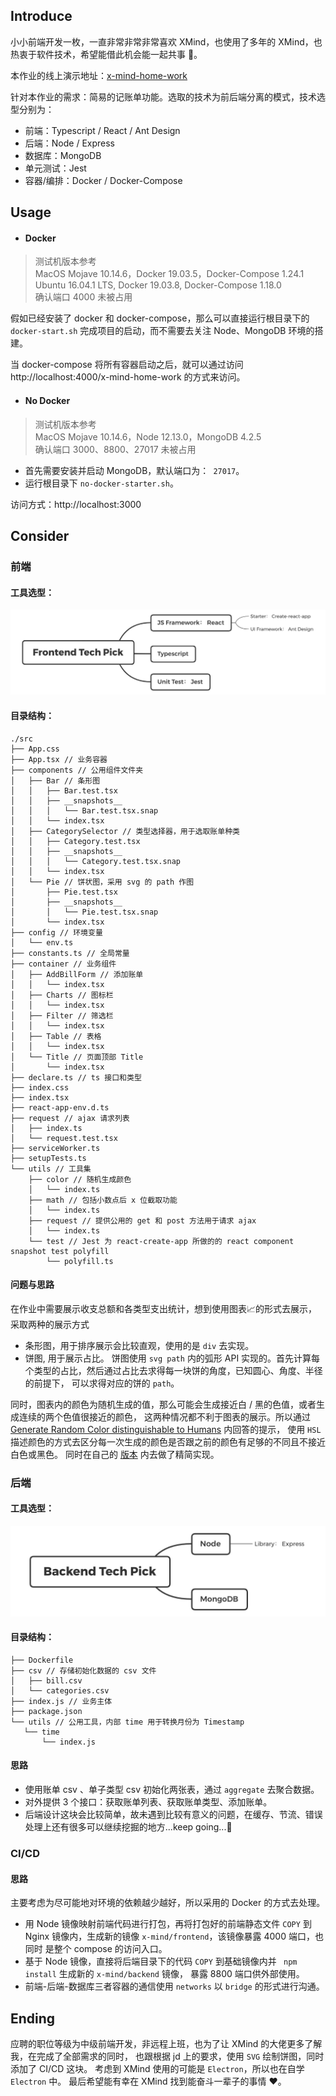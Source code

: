 
## Introduce

小小前端开发一枚，一直非常非常非常喜欢 XMind，也使用了多年的 XMind，也热衷于软件技术，希望能借此机会能一起共事 🥰。

本作业的线上演示地址：[x-mind-home-work](https://0504.pet/x-mind-home-work)  

针对本作业的需求：简易的记账单功能。选取的技术为前后端分离的模式，技术选型分别为：
- 前端：Typescript / React / Ant Design
- 后端：Node / Express
- 数据库：MongoDB
- 单元测试：Jest 
- 容器/编排：Docker / Docker-Compose

## Usage

- #### Docker

> 测试机版本参考  
> MacOS Mojave 10.14.6，Docker 19.03.5，Docker-Compose 1.24.1  
> Ubuntu 16.04.1 LTS, Docker 19.03.8, Docker-Compose 1.18.0  
> 确认端口 4000 未被占用

假如已经安装了 docker 和 docker-compose，那么可以直接运行根目录下的 `` docker-start.sh `` 完成项目的启动，而不需要去关注
 Node、MongoDB 环境的搭建。
 
 当 docker-compose 将所有容器启动之后，就可以通过访问 http://localhost:4000/x-mind-home-work 的方式来访问。
 
 - #### No Docker
 > 测试机版本参考  
 > MacOS Mojave 10.14.6，Node 12.13.0，MongoDB 4.2.5    
 > 确认端口 3000、8800、27017 未被占用

- 首先需要安装并启动 MongoDB，默认端口为：`` 27017``。
- 运行根目录下 `` no-docker-starter.sh ``。

访问方式：http://localhost:3000

 ## Consider
 
 ### 前端
 #### 工具选型：
 ![images](https://github.com/BertieGo/bill-book/blob/master/mind-images/frontend-tech-pick.jpg?raw=true)
 
 #### 目录结构：  
 ```
 ./src
 ├── App.css
 ├── App.tsx // 业务容器
 ├── components // 公用组件文件夹
 │   ├── Bar // 条形图
 │   │   ├── Bar.test.tsx
 │   │   ├── __snapshots__
 │   │   │   └── Bar.test.tsx.snap
 │   │   └── index.tsx
 │   ├── CategorySelector // 类型选择器，用于选取账单种类
 │   │   ├── Category.test.tsx
 │   │   ├── __snapshots__
 │   │   │   └── Category.test.tsx.snap
 │   │   └── index.tsx
 │   └── Pie // 饼状图，采用 svg 的 path 作图
 │       ├── Pie.test.tsx
 │       ├── __snapshots__
 │       │   └── Pie.test.tsx.snap
 │       └── index.tsx
 ├── config // 环境变量
 │   └── env.ts
 ├── constants.ts // 全局常量
 ├── container // 业务组件
 │   ├── AddBillForm // 添加账单
 │   │   └── index.tsx
 │   ├── Charts // 图标栏
 │   │   └── index.tsx
 │   ├── Filter // 筛选栏
 │   │   └── index.tsx
 │   ├── Table // 表格
 │   │   └── index.tsx
 │   └── Title // 页面顶部 Title
 │       └── index.tsx
 ├── declare.ts // ts 接口和类型
 ├── index.css
 ├── index.tsx
 ├── react-app-env.d.ts
 ├── request // ajax 请求列表
 │   ├── index.ts
 │   └── request.test.tsx
 ├── serviceWorker.ts
 ├── setupTests.ts
 └── utils // 工具集
     ├── color // 随机生成颜色
     │   └── index.ts
     ├── math // 包括小数点后 x 位截取功能
     │   └── index.ts
     ├── request // 提供公用的 get 和 post 方法用于请求 ajax
     │   └── index.ts
     └── test // Jest 为 react-create-app 所做的的 react component snapshot test polyfill
         └── polyfill.ts
 ```
 
 #### 问题与思路  
 
 在作业中需要展示收支总额和各类型支出统计，想到使用图表📈的形式去展示，采取两种的展示方式
 - 条形图，用于排序展示会比较直观，使用的是 `` div ``  去实现。
 - 饼图, 用于展示占比。 饼图使用 ``svg path`` 内的弧形 API 实现的。首先计算每个类型的占比，然后通过占比去求得每一块饼的角度，已知圆心、角度、半径的前提下，
 可以求得对应的饼的 ``path``。
 
 同时，图表内的颜色为随机生成的值，那么可能会生成接近白 / 黑的色值，或者生成连续的两个色值很接近的颜色，
 这两种情况都不利于图表的展示。所以通过 [Generate Random Color distinguishable to Humans](https://stackoverflow.com/a/31817723/13804371) 内回答的提示，
 使用 ``HSL`` 描述颜色的方式去区分每一次生成的颜色是否跟之前的颜色有足够的不同且不接近白色或黑色。
 同时在自己的 
 [版本](https://github.com/BertieGo/bill-book/blob/master/frontend/src/utils/color/index.ts) 内去做了精简实现。
 

 ### 后端
 
 #### 工具选型：
  ![images](https://github.com/BertieGo/bill-book/blob/master/mind-images/backend-tech-pick.jpg?raw=true)
  
 #### 目录结构：
 ```
├── Dockerfile
├── csv // 存储初始化数据的 csv 文件
│   ├── bill.csv
│   └── categories.csv
├── index.js // 业务主体
├── package.json
└── utils // 公用工具，内部 time 用于转换月份为 Timestamp
    └── time
        └── index.js
```
#### 思路
- 使用账单 csv 、单子类型 csv 初始化两张表，通过 `` aggregate `` 去聚合数据。
- 对外提供 3 个接口：获取账单列表、获取账单类型、添加账单。
- 后端设计这块会比较简单，故未遇到比较有意义的问题，在缓存、节流、错误处理上还有很多可以继续挖掘的地方...keep going...💪

### CI/CD

#### 思路
主要考虑为尽可能地对环境的依赖越少越好，所以采用的 Docker 的方式去处理。
- 用 Node 镜像映射前端代码进行打包，再将打包好的前端静态文件 ``COPY`` 到 Nginx 镜像内，生成新的镜像 ``x-mind/frontend``，该镜像暴露 4000 端口，也同时
是整个 compose 的访问入口。
- 基于 Node 镜像，直接将后端目录下的代码 ``COPY`` 到基础镜像内并 `` npm install`` 生成新的 ``x-mind/backend`` 镜像， 暴露 8800 端口供外部使用。
- 前端-后端-数据库三者容器的通信使用 ``networks`` 以 ``bridge`` 的形式进行沟通。

## Ending
应聘的职位等级为中级前端开发，非远程上班，也为了让 XMind 的大佬更多了解我，在完成了全部需求的同时，
也跟根据 jd 上的要求，使用 ``SVG`` 绘制饼图，同时添加了 CI/CD 这块。
考虑到 XMind 使用的可能是 ``Electron``，所以也在自学 ``Electron`` 中。
最后希望能有幸在 XMind 找到能奋斗一辈子的事情 ❤️。
